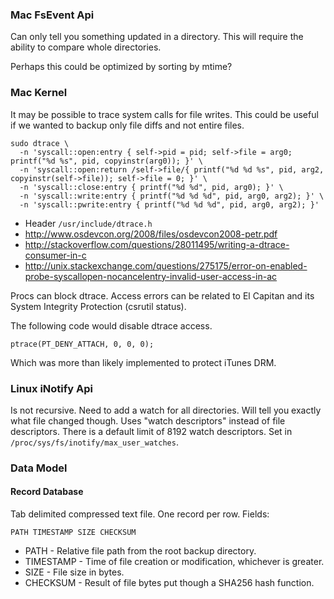 ### Mac FsEvent Api

Can only tell you something updated in a directory. This will require the ability to compare whole directories.

Perhaps this could be optimized by sorting by mtime?

### Mac Kernel

It may be possible to trace system calls for file writes. This could be useful if we wanted to backup only file diffs and not entire files.

```
sudo dtrace \
  -n 'syscall::open:entry { self->pid = pid; self->file = arg0; printf("%d %s", pid, copyinstr(arg0)); }' \
  -n 'syscall::open:return /self->file/{ printf("%d %d %s", pid, arg2, copyinstr(self->file)); self->file = 0; }' \
  -n 'syscall::close:entry { printf("%d %d", pid, arg0); }' \
  -n 'syscall::write:entry { printf("%d %d %d", pid, arg0, arg2); }' \
  -n 'syscall::pwrite:entry { printf("%d %d %d", pid, arg0, arg2); }'
```

* Header `/usr/include/dtrace.h`
* http://www.osdevcon.org/2008/files/osdevcon2008-petr.pdf
* http://stackoverflow.com/questions/28011495/writing-a-dtrace-consumer-in-c
* http://unix.stackexchange.com/questions/275175/error-on-enabled-probe-syscallopen-nocancelentry-invalid-user-access-in-ac

Procs can block dtrace. Access errors can be related to El Capitan and its System Integrity Protection (csrutil status).

The following code would disable dtrace access.

```
ptrace(PT_DENY_ATTACH, 0, 0, 0);
```

Which was more than likely implemented to protect iTunes DRM.

### Linux iNotify Api

Is not recursive. Need to add a watch for all directories. Will tell you exactly what file changed though. Uses "watch descriptors" instead of file descriptors. There is a default limit of 8192 watch descriptors. Set in `/proc/sys/fs/inotify/max_user_watches`.

### Data Model

#### Record Database

Tab delimited compressed text file. One record per row. Fields:

```
PATH TIMESTAMP SIZE CHECKSUM
```

* PATH - Relative file path from the root backup directory.
* TIMESTAMP - Time of file creation or modification, whichever is greater.
* SIZE - File size in bytes.
* CHECKSUM - Result of file bytes put though a SHA256 hash function.

